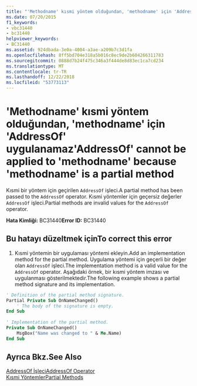```yaml
---
title: "'Methodname' kısmi yöntem olduğundan, 'methodname' için 'AddressOf' uygulanamaz"
ms.date: 07/20/2015
f1_keywords:
- vbc31440
- bc31440
helpviewer_keywords:
- BC31440
ms.assetid: 924dbada-3e0a-4004-a3ae-a209b7c3d1fa
ms.openlocfilehash: 8ff5bd704e318a5b016c8ec9de2b604266311783
ms.sourcegitcommit: 0888d7b24f475c346a3f444de8d83ec1ca7cd234
ms.translationtype: MT
ms.contentlocale: tr-TR
ms.lasthandoff: 12/22/2018
ms.locfileid: "53773113"
---
```

# <a name="addressof-cannot-be-applied-to-methodname-because-methodname-is-a-partial-method"></a><span data-ttu-id="b96a3-102">'Methodname' kısmi yöntem olduğundan, 'methodname' için 'AddressOf' uygulanamaz</span><span class="sxs-lookup"><span data-stu-id="b96a3-102">'AddressOf' cannot be applied to 'methodname' because 'methodname' is a partial method</span></span>
<span data-ttu-id="b96a3-103">Kısmi bir yöntem için geçirilen `AddressOf` işleci.</span><span class="sxs-lookup"><span data-stu-id="b96a3-103">A partial method has been passed to the `AddressOf` operator.</span></span> <span data-ttu-id="b96a3-104">Kısmi yöntemler için geçersiz değerler `AddressOf` işleci.</span><span class="sxs-lookup"><span data-stu-id="b96a3-104">Partial methods are invalid values for the `AddressOf` operator.</span></span>  
  
 <span data-ttu-id="b96a3-105">**Hata Kimliği:** BC31440</span><span class="sxs-lookup"><span data-stu-id="b96a3-105">**Error ID:** BC31440</span></span>  
  
## <a name="to-correct-this-error"></a><span data-ttu-id="b96a3-106">Bu hatayı düzeltmek için</span><span class="sxs-lookup"><span data-stu-id="b96a3-106">To correct this error</span></span>  
  
1.  <span data-ttu-id="b96a3-107">Kısmi yöntemin bir uygulaması yöntemi ekleyin.</span><span class="sxs-lookup"><span data-stu-id="b96a3-107">Add an implementation method for the partial method.</span></span> <span data-ttu-id="b96a3-108">Uygulama yöntemi için geçerli bir değer olan `AddressOf` işleci.</span><span class="sxs-lookup"><span data-stu-id="b96a3-108">The implementation method is a valid value for the `AddressOf` operator.</span></span> <span data-ttu-id="b96a3-109">Aşağıdaki örnek, bir kısmi yöntem imzası ve uygulanması gösterilmektedir.</span><span class="sxs-lookup"><span data-stu-id="b96a3-109">The following example shows a partial method signature and its implementation.</span></span>  
  
```vb  
' Definition of the partial method signature.  
Partial Private Sub OnNameChanged()  
    ' The body of the signature is empty.  
End Sub  
  
' Implementation of the partial method.  
Private Sub OnNameChanged()  
    MsgBox("Name was changed to " & Me.Name)  
End Sub  
```  
  
## <a name="see-also"></a><span data-ttu-id="b96a3-110">Ayrıca Bkz.</span><span class="sxs-lookup"><span data-stu-id="b96a3-110">See Also</span></span>  
 [<span data-ttu-id="b96a3-111">AddressOf İşleci</span><span class="sxs-lookup"><span data-stu-id="b96a3-111">AddressOf Operator</span></span>](../../visual-basic/language-reference/operators/addressof-operator.md)  
 [<span data-ttu-id="b96a3-112">Kısmi Yöntemler</span><span class="sxs-lookup"><span data-stu-id="b96a3-112">Partial Methods</span></span>](../../visual-basic/programming-guide/language-features/procedures/partial-methods.md)
